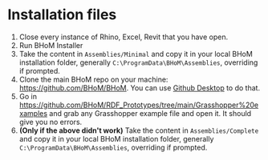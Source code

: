 # Installation files
1. Close every instance of Rhino, Excel, Revit that you have open.
1. Run BHoM Installer
1. Take the content in `Assemblies/Minimal` and copy it in your local BHoM installation folder, generally `C:\ProgramData\BHoM\Assemblies`, overriding if prompted.
1. Clone the main BHoM repo on your machine: https://github.com/BHoM/BHoM. You can use [Github Desktop](https://desktop.github.com/) to do that.
3. Go in https://github.com/BHoM/RDF_Prototypes/tree/main/Grasshopper%20examples and grab any Grasshopper example file and open it. It should give you no errors.
4. **(Only if the above didn't work)** Take the content in `Assemblies/Complete` and copy it in your local BHoM installation folder, generally `C:\ProgramData\BHoM\Assemblies`, overriding if prompted.
